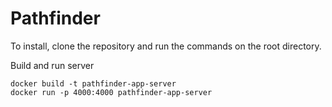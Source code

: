 # Pathfinder 

To install, clone the repository and run the commands on the root directory.

Build and run server 
```
docker build -t pathfinder-app-server
docker run -p 4000:4000 pathfinder-app-server
```
